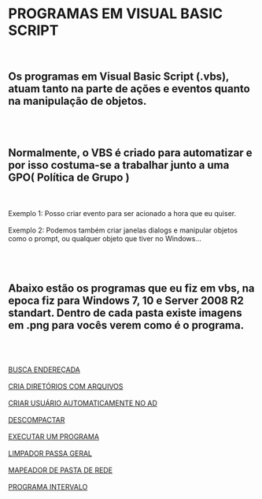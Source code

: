 # PROGRAMAS EM VISUAL BASIC SCRIPT <br><br>

## Os programas em Visual Basic Script (.vbs), atuam tanto na parte de ações e eventos quanto na manipulação de objetos.
<br><br>
## Normalmente, o VBS é criado para automatizar e por isso costuma-se a trabalhar junto a uma GPO( Política de Grupo )
<br><br>
Exemplo 1: Posso criar evento para ser acionado a hora que eu quiser.
<br><br>
Exemplo 2: Podemos também criar janelas dialogs e manipular objetos como o prompt, ou qualquer objeto que tiver no Windows...
<br><br><br><br>
## Abaixo estão os programas que eu fiz em vbs, na epoca fiz para Windows 7, 10 e Server 2008 R2 standart. Dentro de cada pasta existe imagens em .png para vocês verem como é o programa.
<br><br><br>
<a href="https://github.com/3dinvein/Programas-em-Visual-Basic-Script/tree/main/BUSCA-ENDERECADA">BUSCA ENDEREÇADA</a><br><br>
<a href="https://github.com/3dinvein/Programas-em-Visual-Basic-Script/tree/main/CRIA-DIRETORIOS-COM-ARQUIVOS">CRIA DIRETÓRIOS COM ARQUIVOS</a><br><br>
<a href="https://github.com/3dinvein/Programas-em-Visual-Basic-Script/tree/main/CRIAR-USUARIO-AUTOMATICAMENTE-NO-AD">CRIAR USUÁRIO AUTOMATICAMENTE NO AD</a><br><br>
<a href="https://github.com/3dinvein/Programas-em-Visual-Basic-Script/tree/main/DESCOMPACTAR">DESCOMPACTAR</a><br><br>
<a href="https://github.com/3dinvein/Programas-em-Visual-Basic-Script/tree/main/EXECUTAR-UM-PROGRAMA">EXECUTAR UM PROGRAMA</a><br><br>
<a href="https://github.com/3dinvein/Programas-em-Visual-Basic-Script/tree/main/LIMPADOR-PASSA-GERAL">LIMPADOR PASSA GERAL</a><br><br>
<a href="https://github.com/3dinvein/Programas-em-Visual-Basic-Script/tree/main/MAPEADOR-DE-PASTA-DE-REDE">MAPEADOR DE PASTA DE REDE</a><br><br>
<a href="https://github.com/3dinvein/Programas-em-Visual-Basic-Script/tree/main/PROGRAMA-INTERVALO">PROGRAMA INTERVALO</a><br><br>
